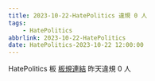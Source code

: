```yaml
---
title: 2023-10-22-HatePolitics 違規 0 人
tags:
    - HatePolitics
abbrlink: 2023-10-22-HatePolitics
date: HatePolitics-2023-10-22 12:00:00
---
```

HatePolitics 板 [板規連結](https://www.ptt.cc/bbs/HatePolitics/M.1617115262.A.D60.html)
昨天違規 0 人

